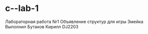 # c--lab-1

Лабораторная работа Nr1
Объявление структур для игры Змейка
Выполнил Бутаков Кирилл DJ2203
